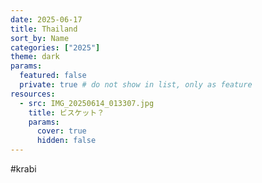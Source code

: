 ```yaml
---
date: 2025-06-17
title: Thailand
sort_by: Name
categories: ["2025"]
theme: dark
params:
  featured: false
  private: true # do not show in list, only as feature
resources:
  - src: IMG_20250614_013307.jpg
    title: ビスケット？
    params:
      cover: true
      hidden: false
---
```

#krabi
